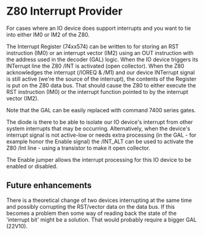 # Z80 Interrupt Provider

For cases where an IO device does support interrupts and you want to tie into either IM0 or IM2 of the Z80.

The Interrupt Register (74xx574) can be written to for storing an RST instruction (IM0) or an interrupt vector (IM2) using an OUT instruction with the address used in the decoder (GAL) logic. When the IO device triggers its INTerrupt line the Z80 /INT is activated (open collector). When the Z80 acknowledges the interrupt (/IOREQ & /M1) and our device INTerrupt signal is still active (we're the source of the interrupt), the contents of the Register is put on the Z80 data bus. That should cause the Z80 to either execute the RST instruction (IM0) or the interrupt function pointed to by the interrupt vector (IM2).

Note that the GAL can be easily replaced with command 7400 series gates.

The diode is there to be able to isolate our IO device's interrupt from other system interrupts that may be occurring. Alternatively, when the device's interrupt signal is not active-low or needs extra processing (in the GAL - for example honor the Enable signal) the /INT_ALT can be used to activate the Z80 /Int line - using a transistor to make it open collector.

The Enable jumper allows the interrupt processing for this IO device to be enabled or disabled.

## Future enhancements

There is a theoretical change of two devices interrupting at the same time and possibly corrupting the RST/vector data on the data bus. If this becomes a problem then some way of reading back the state of the 'interrupt bit' might be a solution. That would probably require a bigger GAL (22V10).

